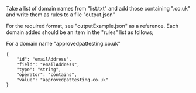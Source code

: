 Take a list of domain names from "list.txt" and add those containing ".co.uk" and write them as rules to a file "output.json"

For the required format, see "outputExample.json" as a reference. Each domain added should be an item in the "rules" list as follows;

For a domain name "approvedpattesting.co.uk"

    {
        "id": "emailAddress",
        "field": "emailAddress",
        "type": "string",
        "operator": "contains",
        "value": "approvedpattesting.co.uk"
    }